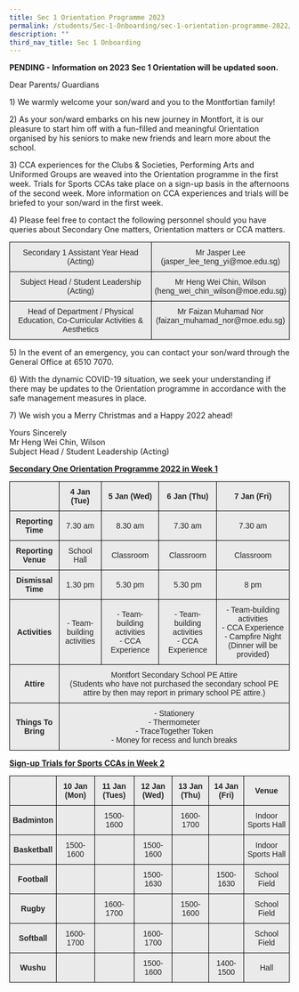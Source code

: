 ```yaml
---
title: Sec 1 Orientation Programme 2023
permalink: /students/Sec-1-Onboarding/sec-1-orientation-programme-2022/
description: ""
third_nav_title: Sec 1 Onboarding
---
```

**PENDING - Information on 2023 Sec 1 Orientation will be updated soon.**

Dear Parents/ Guardians

1) We warmly welcome your son/ward and you to the Montfortian family!

2) As your son/ward embarks on his new journey in Montfort, it is our pleasure to start him off with a fun-filled and meaningful Orientation organised by his seniors to make new friends and learn more about the school.

3) CCA experiences for the Clubs & Societies, Performing Arts and Uniformed Groups are weaved into the Orientation programme in the first week. Trials for Sports CCAs take place on a sign-up basis in the afternoons of the second week. More information on CCA experiences and trials will be briefed to your son/ward in the first week.

4) Please feel free to contact the following personnel should you have queries about Secondary One matters, Orientation matters or CCA matters.

<style type="text/css">
.tg  {border-collapse:collapse;border-spacing:0;margin:0px auto;}
.tg td{border-color:black;border-style:solid;border-width:1px;font-family:Arial, sans-serif;font-size:14px;
  overflow:hidden;padding:10px 5px;word-break:normal;}
.tg th{border-color:black;border-style:solid;border-width:1px;font-family:Arial, sans-serif;font-size:14px;
  font-weight:normal;overflow:hidden;padding:10px 5px;word-break:normal;}
.tg .tg-ii8k{background-color:#EAEAEA;color:#222;text-align:center;vertical-align:top}
</style>
<table class="tg">
<tbody>
  <tr>
    <td class="tg-ii8k">Secondary 1 Assistant Year Head<br>(Acting)</td>
    <td class="tg-ii8k">Mr Jasper Lee <br>(jasper_lee_teng_yi@moe.edu.sg)</td>
  </tr>
  <tr>
    <td class="tg-ii8k">Subject Head / Student Leadership (Acting)</td>
    <td class="tg-ii8k">Mr Heng Wei Chin, Wilson<br>(heng_wei_chin_wilson@moe.edu.sg)</td>
  </tr>
  <tr>
    <td class="tg-ii8k">Head of Department / Physical Education, Co-Curricular Activities &amp; Aesthetics</td>
    <td class="tg-ii8k">Mr Faizan Muhamad Nor <br>(faizan_muhamad_nor@moe.edu.sg)</td>
  </tr>
</tbody>
</table>

5) In the event of an emergency, you can contact your son/ward through the General Office at 6510 7070.

6) With the dynamic COVID-19 situation, we seek your understanding if there may be updates to the Orientation programme in accordance with the safe management measures in place.

7) We wish you a Merry Christmas and a Happy 2022 ahead!

Yours Sincerely   
Mr Heng Wei Chin, Wilson    
Subject Head / Student Leadership (Acting)

**<u>Secondary One Orientation Programme 2022 in Week 1</u>**

<style type="text/css">
.tg  {border-collapse:collapse;border-spacing:0;margin:0px auto;}
.tg td{border-color:black;border-style:solid;border-width:1px;font-family:Arial, sans-serif;font-size:14px;
  overflow:hidden;padding:10px 5px;word-break:normal;}
.tg th{border-color:black;border-style:solid;border-width:1px;font-family:Arial, sans-serif;font-size:14px;
  font-weight:normal;overflow:hidden;padding:10px 5px;word-break:normal;}
.tg .tg-j0e3{background-color:#EAEAEA;color:#222;font-weight:bold;text-align:center;vertical-align:middle}
.tg .tg-ku5w{background-color:#EAEAEA;color:#222;text-align:center;vertical-align:middle}
</style>
<table class="tg">
<tbody>
  <tr>
    <td class="tg-j0e3"> </td>
    <td class="tg-j0e3">4 Jan (Tue)</td>
    <td class="tg-j0e3">5 Jan (Wed)</td>
    <td class="tg-j0e3">6 Jan (Thu)</td>
    <td class="tg-j0e3">7 Jan (Fri)</td>
  </tr>
  <tr>
    <td class="tg-j0e3">Reporting Time</td>
    <td class="tg-ku5w">7.30 am</td>
    <td class="tg-ku5w">8.30 am</td>
    <td class="tg-ku5w">7.30 am</td>
    <td class="tg-ku5w">7.30 am</td>
  </tr>
  <tr>
    <td class="tg-j0e3">Reporting Venue</td>
    <td class="tg-ku5w">School Hall</td>
    <td class="tg-ku5w">Classroom</td>
    <td class="tg-ku5w">Classroom</td>
    <td class="tg-ku5w">Classroom</td>
  </tr>
  <tr>
    <td class="tg-j0e3">Dismissal Time</td>
    <td class="tg-ku5w">1.30 pm</td>
    <td class="tg-ku5w">5.30 pm</td>
    <td class="tg-ku5w">5.30 pm</td>
    <td class="tg-ku5w">8 pm</td>
  </tr>
  <tr>
    <td class="tg-j0e3">Activities</td>
    <td class="tg-ku5w">- Team-building <br>activities</td>
    <td class="tg-ku5w">- Team-building activities<br>- CCA Experience</td>
    <td class="tg-ku5w">- Team-building activities<br>- CCA Experience</td>
    <td class="tg-ku5w">- Team-building activities<br>- CCA Experience<br>- Campfire Night (Dinner will be provided)</td>
  </tr>
  <tr>
    <td class="tg-j0e3">Attire</td>
    <td class="tg-ku5w" colspan="4">Montfort Secondary School PE Attire<br>(Students who have not purchased the secondary school PE attire by then may report in primary school PE attire.)</td>
  </tr>
  <tr>
    <td class="tg-j0e3">Things To Bring</td>
    <td class="tg-ku5w" colspan="4">- Stationery<br>- Thermometer<br>- TraceTogether Token<br>- Money for recess and lunch breaks</td>
  </tr>
</tbody>
</table>

**<u>Sign-up Trials for Sports CCAs in Week 2</u>**

<style type="text/css">
.tg  {border-collapse:collapse;border-spacing:0;margin:0px auto;}
.tg td{border-color:black;border-style:solid;border-width:1px;font-family:Arial, sans-serif;font-size:14px;
  overflow:hidden;padding:10px 5px;word-break:normal;}
.tg th{border-color:black;border-style:solid;border-width:1px;font-family:Arial, sans-serif;font-size:14px;
  font-weight:normal;overflow:hidden;padding:10px 5px;word-break:normal;}
.tg .tg-j0e3{background-color:#EAEAEA;color:#222;font-weight:bold;text-align:center;vertical-align:middle}
.tg .tg-ku5w{background-color:#EAEAEA;color:#222;text-align:center;vertical-align:middle}
</style>
<table class="tg">
<tbody>
  <tr>
    <td class="tg-j0e3"> </td>
    <td class="tg-j0e3">10 Jan (Mon)</td>
    <td class="tg-j0e3">11 Jan (Tues)</td>
    <td class="tg-j0e3">12 Jan (Wed)</td>
    <td class="tg-j0e3">13 Jan (Thu)</td>
    <td class="tg-j0e3">14 Jan (Fri)</td>
    <td class="tg-j0e3">Venue</td>
  </tr>
  <tr>
    <td class="tg-j0e3">Badminton</td>
    <td class="tg-ku5w"> </td>
    <td class="tg-ku5w">1500-1600</td>
    <td class="tg-ku5w"> </td>
    <td class="tg-ku5w">1600-1700</td>
    <td class="tg-ku5w"> </td>
    <td class="tg-ku5w">Indoor Sports Hall</td>
  </tr>
  <tr>
    <td class="tg-j0e3">Basketball</td>
    <td class="tg-ku5w">1500-1600</td>
    <td class="tg-ku5w"> </td>
    <td class="tg-ku5w">1500-1600</td>
    <td class="tg-ku5w"> </td>
    <td class="tg-ku5w"> </td>
    <td class="tg-ku5w">Indoor Sports Hall</td>
  </tr>
  <tr>
    <td class="tg-j0e3">Football</td>
    <td class="tg-ku5w"> </td>
    <td class="tg-ku5w"> </td>
    <td class="tg-ku5w">1500-1630</td>
    <td class="tg-ku5w"> </td>
    <td class="tg-ku5w">1500-1630</td>
    <td class="tg-ku5w">School Field</td>
  </tr>
  <tr>
    <td class="tg-j0e3">Rugby</td>
    <td class="tg-ku5w"> </td>
    <td class="tg-ku5w">1600-1700</td>
    <td class="tg-ku5w"> </td>
    <td class="tg-ku5w">1500-1600</td>
    <td class="tg-ku5w"> </td>
    <td class="tg-ku5w">School Field</td>
  </tr>
  <tr>
    <td class="tg-j0e3">Softball</td>
    <td class="tg-ku5w">1600-1700</td>
    <td class="tg-ku5w"> </td>
    <td class="tg-ku5w">1600-1700</td>
    <td class="tg-ku5w"> </td>
    <td class="tg-ku5w"> </td>
    <td class="tg-ku5w">School Field</td>
  </tr>
  <tr>
    <td class="tg-j0e3">Wushu</td>
    <td class="tg-ku5w"> </td>
    <td class="tg-ku5w"> </td>
    <td class="tg-ku5w">1500-1600</td>
    <td class="tg-ku5w"> </td>
    <td class="tg-ku5w">1400-1500</td>
    <td class="tg-ku5w">Hall</td>
  </tr>
</tbody>
</table>